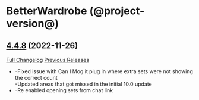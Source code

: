 # BetterWardrobe (@project-version@)

## [4.4.8](https://github.com/SLOKnightfall/BetterWardrobe/tree/4.4.8) (2022-11-26)
[Full Changelog](https://github.com/SLOKnightfall/BetterWardrobe/compare/4.4.7.1...4.4.8) [Previous Releases](https://github.com/SLOKnightfall/BetterWardrobe/releases)

- -Fixed issue with Can I Mog it plug in where extra sets were not showing the correct count  
    -Updated areas that got missed in the initial 10.0 update  
- -Re enabled opening sets from chat link  

